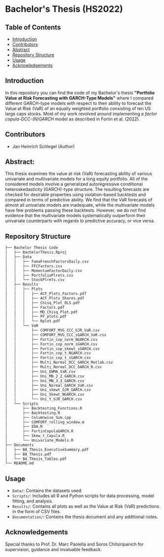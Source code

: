 # Bachelor's Thesis (HS2022)

## Table of Contents

- [Introduction](#introduction)
- [Contributors](#contributors)
- [Abstract](#abstract)
- [Repository Structure](#repository-structure)
- [Usage](#usage)
- [Acknowledgements](#acknowledgements)

## Introduction

In this repository you can find the code of my Bachelor's thesis **"Portfolio Value at Risk Forecasting with GARCH-Type Models"** where I compared different GARCH-type models with respect to their ability to forecast the Value at Risk (VaR) of an equally weighted portfolio consisting of ten US large caps stocks. Most of my work revolved around implementing a *factor copula-DCC-(N)GARCH* model as described in Fortin et al. (2022).

## Contributors

* Jan Heinrich Schlegel (Author)

## Abstract:

This thesis examines the value at risk (VaR) forecasting ability of various univariate and multivariate
models for a long equity portfolio. All of the considered models involve a generalized autoregressive conditional heteroskedasticity (GARCH)-type structure. The resulting forecasts are checked for
desirable properties using violation-based backtests and compared in terms of predictive ability. We
find that the VaR forecasts of almost all univariate models are inadequate, while the multivariate
models have few problems passing these backtests. However, we do not find evidence that the multivariate models systematically outperform their univariate counterparts with regards to predictive
accuracy, or vice versa.

## Repository Structure
```bash
├── Bachelor Thesis Code
│   ├── BachelorThesis.Rproj
│   ├── Data
│   │   ├── FamaFrenchFactorsDaily.csv
│   │   ├── FFCFactors.csv
│   │   ├── MomentumFactorDaily.csv
│   │   ├── PortfolioPlrets.csv
│   │   └── StockPlrets.csv
│   ├── Results
│   │   ├── Plots
│   │   │   ├── ACF_Plots_Factors.pdf
│   │   │   ├── ACF_Plots_Shares.pdf
│   │   │   ├── Chisq_Plot_OLS.pdf
│   │   │   ├── Factors.pdf
│   │   │   ├── MD_Chisq_Plot.pdf
│   │   │   ├── PF_plots.pdf
│   │   │   └── Rplot.pdf
│   │   └── VaR
│   │       ├── COMFORT_MVG_CCC_GJR_VaR.csv
│   │       ├── COMFORT_MVG_CCC_sGARCH_VaR.csv
│   │       ├── Fortin_cop_norm_NGARCH.csv
│   │       ├── Fortin_cop_norm_sGARCH.csv
│   │       ├── Fortin_cop_skewt_sGARCH.csv
│   │       ├── Fortin_cop_t_NGARCH.csv
│   │       ├── Fortin_cop_t_sGARCH.csv
│   │       ├── Multi_Normal_DCC_GARCH_Matlab.csv
│   │       ├── Multi_Normal_DCC_GARCH_R.csv
│   │       ├── Uni_EWMA_VaR.csv
│   │       ├── Uni_MN_2_2_GARCH.csv
│   │       ├── Uni_MN_3_3_GARCH.csv
│   │       ├── Uni_Normal_GARCH_VaR.csv
│   │       ├── Uni_skewt_GJR_GARCH.csv
│   │       ├── Uni_Skewt_NGARCH.csv
│   │       └── Uni_t_GJR_GARCH.csv
│   └── Scripts
│       ├── Backtesting_Functions.R
│       ├── Backtesting.R
│       ├── Columnwise_Sum.cpp
│       ├── COMFORT_rolling_window.m
│       ├── EDA.R
│       ├── FortinCopulaGARCH.R
│       ├── Skew_t_Copula.R
│       └── Univariate_Models.R
├── Documents
│   ├── BA_Thesis_ExecutiveSummary.pdf
│   ├── BA_Thesis.pdf
│   └── BA_Thesis_Tables.pdf
└── README.md
```

## Usage

- `Data/`: Contains the datasets used.
- `Scripts/`: Includes all R and Python scripts for data processing, model fitting, and analysis.
- `Results/`: Contains all plots as well as the Value at Risk (VaR) predictions in the form of CSV files.
- `Documentation/`: Contains the thesis document and any additional notes.

## Acknowledgements

Special thanks to Prof. Dr. Marc Paolella and Soros Chitsiripanich for supervision, guidance and invaluable feedback.
